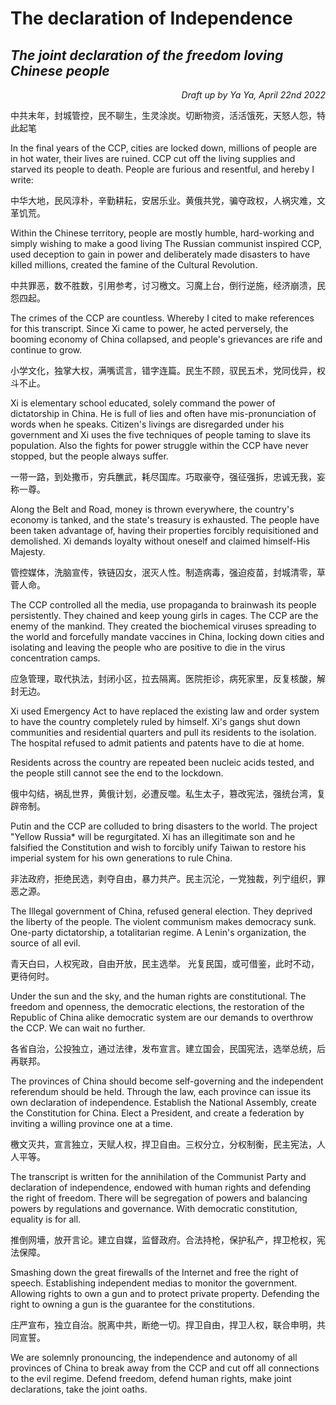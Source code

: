 
# The declaration of Independence

## *The joint declaration of the freedom loving Chinese people*

*<p align="right">Draft up by Ya Ya, April 22nd 2022</p>*

中共末年，封城管控，民不聊生，生灵涂炭。切断物资，活活饿死，天怒人怨，特此起笔

In the final years of the CCP, cities are locked down, millions of people are in hot water, their lives
are ruined. CCP cut off the living supplies and starved its people to death. People are furious and
resentful, and hereby I write:

中华大地，民风淳朴，辛勤耕耘，安居乐业。黄俄共党，骗夺政权，人祸灾难，文革饥荒。

Within the Chinese territory, people are mostly humble, hard-working and simply wishing to make a
good living The Russian communist inspired CCP, used deception to gain in power and deliberately
made disasters to have killed millions, created the famine of the Cultural Revolution.

中共罪恶，数不胜数，引用参考，讨习檄文。习魔上台，倒行逆施，经济崩溃，民怨四起。

The crimes of the CCP are countless. Whereby I cited to make references for this transcript. Since Xi
came to power, he acted perversely, the booming economy of China collapsed, and people's
grievances are rife and continue to grow.

小学文化，独掌大权，满嘴谎言，错字连篇。民生不顾，驭民五术，党同伐异，权斗不止。

Xi is elementary school educated, solely command the power of dictatorship in China. He is full of
lies and often have mis-pronunciation of words when he speaks. Citizen's livings are disregarded
under his government and Xi uses the five techniques of people taming to slave its population. Also
the fights for power struggle within the CCP have never stopped, but the people always suffer.

一带一路，到处撒币，穷兵醮武，耗尽国库。巧取豪夺，强征强拆，忠诚无我，妄称一尊。

Along the Belt and Road, money is thrown everywhere, the country's economy is tanked, and the
state's treasury is exhausted. The people have been taken advantage of, having their properties
forcibly requisitioned and demolished. Xi demands loyalty without oneself and claimed himself-His
Majesty.

管控媒体，洗脑宣传，铁链囚女，泯灭人性。制造病毒，强迫疫苗，封城清零，草菅人命。

The CCP controlled all the media, use propaganda to brainwash its people persistently. They chained
and keep young girls in cages. The CCP are the enemy of the mankind. They created the biochemical
viruses spreading to the world and forcefully mandate vaccines in China, locking down cities and
isolating and leaving the people who are positive to die in the virus concentration camps.

应急管理，取代执法，封闭小区，拉去隔离。医院拒诊，病死家里，反复核酸，解封无边。

Xi used Emergency Act to have replaced the existing law and order system to have the country
completely ruled by himself. Xi's gangs shut down communities and residential quarters and pull its
residents to the isolation. The hospital refused to admit patients and patents have to die at home.

Residents across the country are repeated been nucleic acids tested, and the people still cannot see
the end to the lockdown.

俄中勾结，祸乱世界，黄俄计划，必遭反噬。私生太子，篡改宪法，强统台湾，复辟帝制。

Putin and the CCP are colluded to bring disasters to the world. The project "Yellow Russia* will be
regurgitated. Xi has an illegitimate son and he falsified the Constitution and wish to forcibly unify
Taiwan to restore his imperial system for his own generations to rule China.

非法政府，拒绝民选，剥夺自由，暴力共产。民主沉沦，一党独裁，列宁组织，罪恶之源。

The Illegal government of China, refused general election. They deprived the liberty of the people.
The violent communism makes democracy sunk. One-party dictatorship, a totalitarian regime. A
Lenin's organization, the source of all evil.

青天白曰，人权宪政，自由开放，民主选举。 光复民国，或可借鉴，此时不动，更待何时。

Under the sun and the sky, and the human rights are constitutional. The freedom and openness, the
democratic elections, the restoration of the Republic of China alike democratic system are our
demands to overthrow the CCP. We can wait no further.

各省自治，公投独立，通过法律，发布宣言。建立国会，民国宪法，选举总统，后再联邦。

The provinces of China should become self-governing and the independent referendum should be
held. Through the law, each province can issue its own declaration of independence. Establish the
National Assembly, create the Constitution for China. Elect a President, and create a federation by
inviting a willing province one at a time.

檄文灭共，宣言独立，天赋人权，捍卫自由。三权分立，分权制衡，民主宪法，人人平等。

The transcript is written for the annihilation of the Communist Party and declaration of
independence, endowed with human rights and defending the right of freedom. There will be
segregation of powers and balancing powers by regulations and governance. With democratic
constitution, equality is for all.

推倒网墻，放开言论。建立自媒，监督政府。合法持枪，保护私产，捍卫枪权，宪法保障。

Smashing down the great firewalls of the Internet and free the right of speech. Establishing
independent medias to monitor the government. Allowing rights to own a gun and to protect private
property. Defending the right to owning a gun is the guarantee for the constitutions.

庄严宣布，独立自治。脱离中共，断绝一切。捍卫自由，捍卫人权，联合申明，共同宣誓。

We are solemnly pronouncing, the independence and autonomy of all provinces of China to break
away from the CCP and cut off all connections to the evil regime. Defend freedom, defend human
rights, make joint declarations, take the joint oaths.